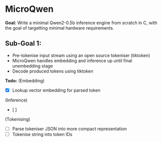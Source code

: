 
# MicroQwen

**Goal:**
Write a minimal Qwen2-0.5b inference engine from scratch in C, with the goal of targetting minimal hardware requirements.



## Sub-Goal 1:
- Pre-tokenise input stream using an open source tokeniser (tiktoken)
- MicroQwen handles embedding and inference up until final unembedding stage
- Decode produced tokens using tiktoken


**Todo:**
(Embedding)
- [x] Lookup vector embedding for parsed token

(Inference)
- [ ]





(Tokenising)
- [ ] Parse tokeniser JSON into more compact representation
- [ ] Tokenise string into token IDs
